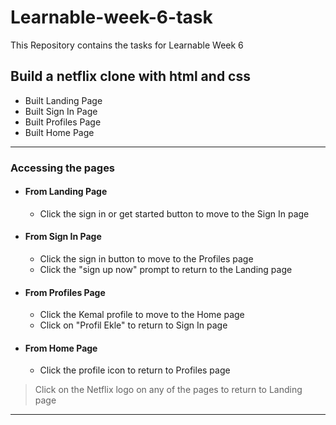# Learnable-week-6-task

This Repository contains the tasks for Learnable Week 6

## Build a netflix clone with html and css

- Built Landing Page
- Built Sign In Page
- Built Profiles Page
- Built Home Page

---

### Accessing the pages

- #### From Landing Page

  - Click the sign in or get started button to move to the Sign In page

- #### From Sign In Page

  - Click the sign in button to move to the Profiles page
  - Click the "sign up now" prompt to return to the Landing page

- #### From Profiles Page

  - Click the Kemal profile to move to the Home page
  - Click on "Profil Ekle" to return to Sign In page

- #### From Home Page
  - Click the profile icon to return to Profiles page

> Click on the Netflix logo on any of the pages to return to Landing page

---
